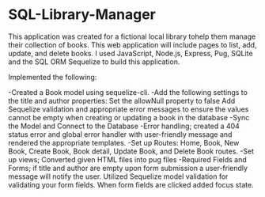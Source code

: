# SQL-Library-Manager 

This application was created for a fictional local library tohelp them manage their collection of books. This web application will include pages to list, add, update, and delete books. I used JavaScript, Node.js, Express, Pug, SQLite and the SQL ORM Sequelize to build this application. 

Implemented the following: 

-Created a Book model using sequelize-cli. 
-Add the following settings to the title and author properties:
Set the allowNull property to false
Add Sequelize validation and appropriate error messages to ensure the values cannot be empty when creating or updating a book in the database
-Sync the Model and Connect to the Database
-Error handling; created a 404 status error and global error handler with user-friendly message and rendered the appropriate templates. 
-Set up Routes: Home, Book, New Book, Create Book, Book detail, Update Book, and Delete Book routes.
-Set up views; Converted given HTML files into pug files
-Required Fields and Forms; if title and author are empty upon form submission a user-friendly message will notify the user. Utilized Sequelize model validation for validating your form fields. When form fields are clicked added focus state. 




